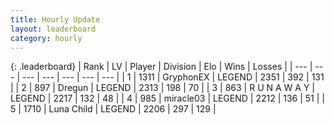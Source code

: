 ```yaml
---
title: Hourly Update
layout: leaderboard
category: hourly
---
```


{: .leaderboard}
| Rank | LV | Player | Division | Elo | Wins | Losses |
| --- | --- | --- | --- | --- | --- | --- |
| <span data-change="0">1</span> | 1311 | <span title="ID: 315148">GryphonEX</span> | LEGEND | <span data-change="-11">2351</span> | <span data-change="2">392</span> | <span data-change="1">131</span> |
| <span data-change="0">2</span> | 897 | <span title="ID: 337810">Dregun</span> | LEGEND | <span data-change="0">2313</span> | <span data-change="0">198</span> | <span data-change="0">70</span> |
| <span data-change="0">3</span> | 863 | <span title="ID: 66144">R U N A W A Y</span> | LEGEND | <span data-change="0">2217</span> | <span data-change="0">132</span> | <span data-change="0">48</span> |
| <span data-change="0">4</span> | 985 | <span title="ID: 416373">miracle03</span> | LEGEND | <span data-change="0">2212</span> | <span data-change="0">136</span> | <span data-change="0">51</span> |
| <span data-change="0">5</span> | 1710 | <span title="ID: 164871">Luna Child</span> | LEGEND | <span data-change="0">2206</span> | <span data-change="0">297</span> | <span data-change="0">129</span> |